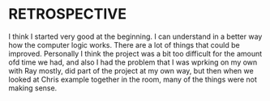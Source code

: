 # RETROSPECTIVE 
I think I started very good at the beginning. I can understand in a better way how the computer logic works. There are a lot of things that could be improved. 
Personally I think the project was a bit too difficult for the amount ofd time we had, and also I had the problem that I was wprking on my own with Ray mostly, did part of the project at my own way, but then when we looked at Chris example together in the room, many of the things were not making sense. 